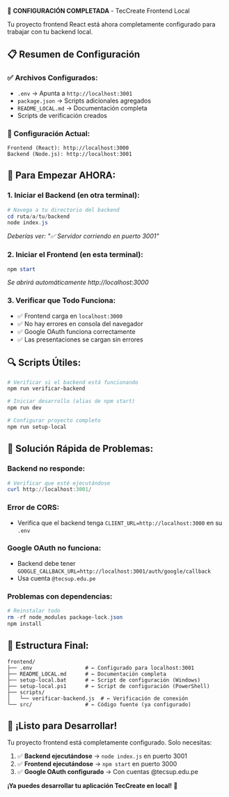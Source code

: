 🎉 **CONFIGURACIÓN COMPLETADA** - TecCreate Frontend Local

Tu proyecto frontend React está ahora completamente configurado para trabajar con tu backend local.

## 📋 Resumen de Configuración

### ✅ Archivos Configurados:
- `.env` → Apunta a `http://localhost:3001`
- `package.json` → Scripts adicionales agregados
- `README_LOCAL.md` → Documentación completa
- Scripts de verificación creados

### 🔧 Configuración Actual:
```
Frontend (React): http://localhost:3000
Backend (Node.js): http://localhost:3001
```

## 🚀 Para Empezar AHORA:

### 1. **Iniciar el Backend** (en otra terminal):
```powershell
# Navega a tu directorio del backend
cd ruta/a/tu/backend
node index.js
```
*Deberías ver: "✅ Servidor corriendo en puerto 3001"*

### 2. **Iniciar el Frontend** (en esta terminal):
```powershell
npm start
```
*Se abrirá automáticamente http://localhost:3000*

### 3. **Verificar que Todo Funciona:**
- ✅ Frontend carga en `localhost:3000`
- ✅ No hay errores en consola del navegador
- ✅ Google OAuth funciona correctamente
- ✅ Las presentaciones se cargan sin errores

## 🔍 Scripts Útiles:

```powershell
# Verificar si el backend está funcionando
npm run verificar-backend

# Iniciar desarrollo (alias de npm start)
npm run dev

# Configurar proyecto completo
npm run setup-local
```

## 🐛 Solución Rápida de Problemas:

### Backend no responde:
```powershell
# Verificar que esté ejecutándose
curl http://localhost:3001/
```

### Error de CORS:
- Verifica que el backend tenga `CLIENT_URL=http://localhost:3000` en su `.env`

### Google OAuth no funciona:
- Backend debe tener `GOOGLE_CALLBACK_URL=http://localhost:3001/auth/google/callback`
- Usa cuenta `@tecsup.edu.pe`

### Problemas con dependencias:
```powershell
# Reinstalar todo
rm -rf node_modules package-lock.json
npm install
```

## 📁 Estructura Final:
```
frontend/
├── .env                 # ← Configurado para localhost:3001
├── README_LOCAL.md      # ← Documentación completa
├── setup-local.bat      # ← Script de configuración (Windows)
├── setup-local.ps1      # ← Script de configuración (PowerShell)
├── scripts/
│   └── verificar-backend.js  # ← Verificación de conexión
└── src/                 # ← Código fuente (ya configurado)
```

## 🎊 ¡Listo para Desarrollar!

Tu proyecto frontend está completamente configurado. Solo necesitas:
1. ✅ **Backend ejecutándose** → `node index.js` en puerto 3001
2. ✅ **Frontend ejecutándose** → `npm start` en puerto 3000
3. ✅ **Google OAuth configurado** → Con cuentas @tecsup.edu.pe

**¡Ya puedes desarrollar tu aplicación TecCreate en local!** 🚀